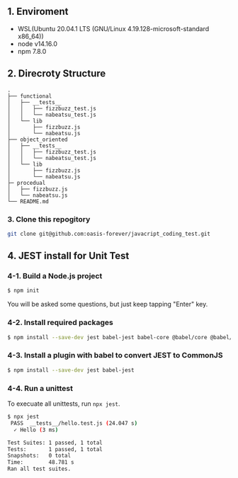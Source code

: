 ## 1. Enviroment

* WSL(Ubuntu 20.04.1 LTS (GNU/Linux 4.19.128-microsoft-standard x86_64))
* node v14.16.0
* npm 7.8.0

## 2. Direcroty Structure

```
.
├── functional
│   ├── __tests__
│   │   ├── fizzbuzz_test.js
│   │   └── nabeatsu_test.js
│   └── lib
│       ├── fizzbuzz.js
│       └── nabeatsu.js
├── object_oriented
│   ├── __tests__
│   │   ├── fizzbuzz_test.js
│   │   └── nabeatsu_test.js
│   └── lib
│       ├── fizzbuzz.js
│       └── nabeatsu.js
├─ procedual
│   ├── fizzbuzz.js
│   └── nabeatsu.js
└── README.md
```

### 3. Clone this repogitory

```bash
git clone git@github.com:oasis-forever/javacript_coding_test.git
```

## 4. JEST install for Unit Test

### 4-1. Build a Node.js project

```bash
$ npm init
```

You will be asked some questions, but just keep tapping "Enter" key.

### 4-2. Install required packages

```bash
$ npm install --save-dev jest babel-jest babel-core @babel/core @babel/preset-env
```

### 4-3. Install a plugin with babel to convert JEST to CommonJS

```bash
$ npm install --save-dev jest babel-jest
```

### 4-4. Run a unittest

To execuate all unittests, run `npx jest`.

```bash
$ npx jest
 PASS  __tests__/hello.test.js (24.047 s)
  ✓ Hello (3 ms)

Test Suites: 1 passed, 1 total
Tests:       1 passed, 1 total
Snapshots:   0 total
Time:        48.781 s
Ran all test suites.
```
